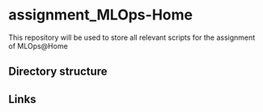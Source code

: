 # assignment_MLOps-Home
This repository will be used to store all relevant scripts for the assignment of MLOps@Home

## Directory structure

## Links
